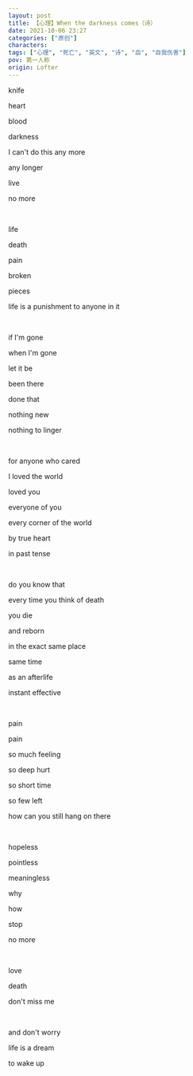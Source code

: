 ```yaml
---
layout: post
title: 【心理】When the darkness comes（诗）
date: 2021-10-06 23:27
categories: ["原创"]
characters: 
tags: ["心理", "死亡", "英文", "诗", "血", "自我伤害"]
pov: 第一人称
origin: Lofter
---
```


knife

heart

blood

darkness

I can't do this any more

any longer

live

no more

<br>

life

death

pain

broken

pieces

life is a punishment to anyone in it

<br>

if I'm gone

when I'm gone

let it be

been there

done that

nothing new

nothing to linger

<br>

for anyone who cared

I loved the world

loved you

everyone of you

every corner of the world

by true heart

in past tense

<br>

do you know that

every time you think of death

you die

and reborn

in the exact same place

same time

as an afterlife

instant effective

<br>

pain

pain

so much feeling

so deep hurt

so short time

so few left

how can you still hang on there

<br>

hopeless

pointless

meaningless

why

how

stop

no more

<br>

love

death

don't miss me

<br>

and don't worry

life is a dream

to wake up
